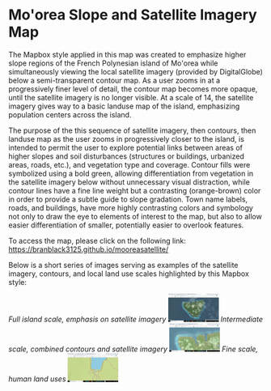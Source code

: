# Mo'orea Slope and Satellite Imagery Map #

The Mapbox style applied in this map was created to emphasize higher slope regions of the French Polynesian island of Mo'orea while simultaneously viewing the local satellite imagery (provided by DigitalGlobe) below a semi-transparent contour map. As a user zooms in at a progressively finer level of detail, the contour map becomes more opaque, until the satellite imagery is no longer visible. At a scale of 14, the satellite imagery gives way to a basic landuse map of the island, emphasizing population centers across the island.

The purpose of the this sequence of satellite imagery, then contours, then landuse map as the user zooms in progressively closer to the island, is intended to permit the user to explore potential links between areas of higher slopes and soil disturbances (structures or buildings, urbanized areas, roads, etc.), and vegetation type and coverage. Contour fills were symbolized using a bold green, allowing differentiation from vegetation in the satellite imagery below without unnecessary visual distraction, while contour lines have a fine line weight but a contrasting (orange-brown) color in order to provide a subtle guide to slope gradation. Town name labels, roads, and buildings, have more highly contrasting colors and symbology not only to draw the eye to elements of interest to the map, but also to allow easier differentiation of smaller, potentially easier to overlook features.

To access the map, please click on the following link: https://branblack3125.github.io/mooreasatellite/

Below is a short series of images serving as examples of the satellite imagery, contours, and local land use scales highlighted by this Mapbox style:

*Full island scale, emphasis on satellite imagery*
<img src="img/satellite.png" alt="Drawing" style="text-align: left; width: 100px"/>
*Intermediate scale, combined contours and satellite imagery*
<img src="img/intermediate.png" alt="Drawing" style="text-align: center; width: 100px"/>
*Fine scale, human land uses*
<img src="img/close.png" alt="Drawing" style="text-align: right; width: 100px"/>
